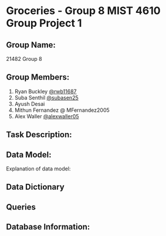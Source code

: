 # Groceries - Group 8 MIST 4610 Group Project 1

## Group Name:
21482 Group 8

## Group Members:

1. Ryan Buckley [@rwb11687](https://www.github.com/rwb11687)
2. Suba Senthil [@subasen25](https://github.com/subasen25)
3. Ayush Desai
4. Mithun Fernandez @ MFernandez2005
5. Alex Waller [@alexwaller05](https://www.github.com/alexwaller05)

## Task Description:

## Data Model:

Explanation of data model:

## Data Dictionary

## Queries

## Database Information:
